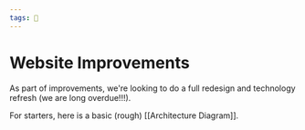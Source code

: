 ```yaml
---
tags: 🐸
---
```


# Website Improvements

As part of improvements, we're looking to do a full redesign and technology refresh (we are long overdue!!!).

For starters, here is a basic (rough) [[Architecture Diagram]].